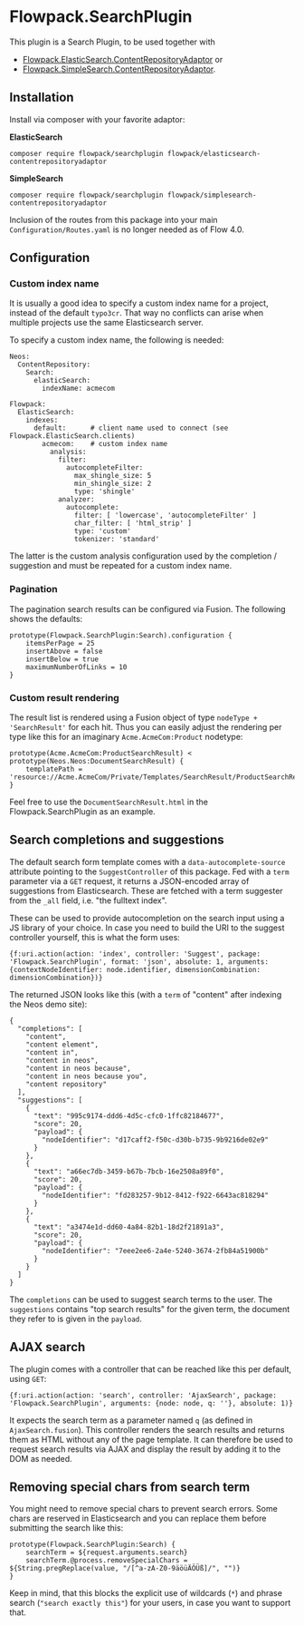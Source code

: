# Flowpack.SearchPlugin

This plugin is a Search Plugin, to be used together with

* [Flowpack.ElasticSearch.ContentRepositoryAdaptor](https://github.com/Flowpack/Flowpack.ElasticSearch.ContentRepositoryAdaptor) or 
* [Flowpack.SimpleSearch.ContentRepositoryAdaptor](https://github.com/Flowpack/Flowpack.SimpleSearch.ContentRepositoryAdaptor).

## Installation

Install via composer with your favorite adaptor:

**ElasticSearch**

    composer require flowpack/searchplugin flowpack/elasticsearch-contentrepositoryadaptor

**SimpleSearch**

    composer require flowpack/searchplugin flowpack/simplesearch-contentrepositoryadaptor

Inclusion of the routes from this package into your main `Configuration/Routes.yaml` is no longer needed as of Flow 4.0.

## Configuration

### Custom index name

It is usually a good idea to specify a custom index name for a project, instead of the default `typo3cr`. That
way no conflicts can arise when multiple projects use the same Elasticsearch server.

To specify a custom index name, the following is needed:

    Neos:
      ContentRepository:
        Search:
          elasticSearch:
            indexName: acmecom
    
    Flowpack:
      ElasticSearch:
        indexes:
          default:      # client name used to connect (see Flowpack.ElasticSearch.clients)
            acmecom:    # custom index name
              analysis:
                filter:
                  autocompleteFilter:
                    max_shingle_size: 5
                    min_shingle_size: 2
                    type: 'shingle'
                analyzer:
                  autocomplete:
                    filter: [ 'lowercase', 'autocompleteFilter' ]
                    char_filter: [ 'html_strip' ]
                    type: 'custom'
                    tokenizer: 'standard'

The latter is the custom analysis configuration used by the completion / suggestion and must be
repeated for a custom index name.

### Pagination 

The pagination search results can be configured via Fusion. The following shows the defaults:

    prototype(Flowpack.SearchPlugin:Search).configuration {
        itemsPerPage = 25
        insertAbove = false
        insertBelow = true
        maximumNumberOfLinks = 10
    }

### Custom result rendering

The result list is rendered using a Fusion object of type `nodeType + 'SearchResult'` for each hit.
Thus you can easily adjust the rendering per type like this for an imaginary `Acme.AcmeCom:Product` nodetype:

    prototype(Acme.AcmeCom:ProductSearchResult) < prototype(Neos.Neos:DocumentSearchResult) {
        templatePath = 'resource://Acme.AcmeCom/Private/Templates/SearchResult/ProductSearchResult.html'
    }

Feel free to use the `DocumentSearchResult.html` in the Flowpack.SearchPlugin as an example.

## Search completions and suggestions

The default search form template comes with a `data-autocomplete-source` attribute pointing to the 
`SuggestController` of this package. Fed with a `term` parameter via a `GET` request, it returns a
JSON-encoded array of suggestions from Elasticsearch. These are fetched with a term suggester from
the `_all` field, i.e. "the fulltext index".

These can be used to provide autocompletion on the search input using a JS library of your choice.
In case you need to build the URI to the suggest controller yourself, this is what the form uses:

    {f:uri.action(action: 'index', controller: 'Suggest', package: 'Flowpack.SearchPlugin', format: 'json', absolute: 1, arguments: {contextNodeIdentifier: node.identifier, dimensionCombination: dimensionCombination})}

The returned JSON looks like this (with a `term` of "content" after indexing the Neos demo site):

    {
      "completions": [
        "content",
        "content element",
        "content in",
        "content in neos",
        "content in neos because",
        "content in neos because you",
        "content repository"
      ],
      "suggestions": [
        {
          "text": "995c9174-ddd6-4d5c-cfc0-1ffc82184677",
          "score": 20,
          "payload": {
            "nodeIdentifier": "d17caff2-f50c-d30b-b735-9b9216de02e9"
          }
        },
        {
          "text": "a66ec7db-3459-b67b-7bcb-16e2508a89f0",
          "score": 20,
          "payload": {
            "nodeIdentifier": "fd283257-9b12-8412-f922-6643ac818294"
          }
        },
        {
          "text": "a3474e1d-dd60-4a84-82b1-18d2f21891a3",
          "score": 20,
          "payload": {
            "nodeIdentifier": "7eee2ee6-2a4e-5240-3674-2fb84a51900b"
          }
        }
      ]
    }

The `completions` can be used to suggest search terms to the user. The `suggestions` contains
"top search results" for the given term, the document they refer to is given in the `payload`.

## AJAX search

The plugin comes with a controller that can be reached like this per default, using `GET`:

    {f:uri.action(action: 'search', controller: 'AjaxSearch', package: 'Flowpack.SearchPlugin', arguments: {node: node, q: ''}, absolute: 1)}

It expects the search term as a parameter named `q` (as defined in `AjaxSearch.fusion`). This controller
renders the search results and returns them as HTML without any of the page template. It can therefore
be used to request search results via AJAX and display the result by adding it to the DOM as needed.

## Removing special chars from search term

You might need to remove special chars to prevent search errors. Some chars are reserved in Elasticsearch
and you can replace them before submitting the search like this:

    prototype(Flowpack.SearchPlugin:Search) {
        searchTerm = ${request.arguments.search}
        searchTerm.@process.removeSpecialChars = ${String.pregReplace(value, "/[^a-zA-Z0-9äöüÄÖÜß]/", "")}
    }

Keep in mind, that this blocks the explicit use of wildcards (`*`) and phrase search (`"search exactly this"`)
for your users, in case you want to support that.
